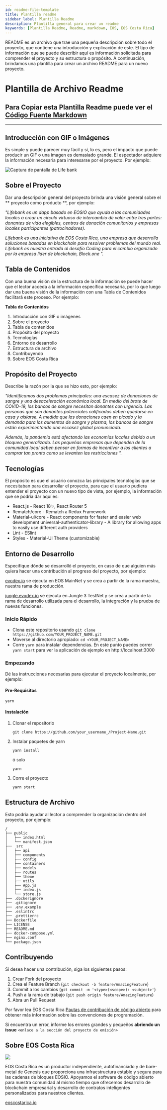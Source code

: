 ```yaml
---
id: readme-file-template
title: Plantilla readme
sidebar_label: Plantilla Readme
description: Plantilla general para crear un readme
keywords: [Plantilla Readme, Readme, markdown, EOS, EOS Costa Rica]
---
```


README es un archivo que trae una pequeña descripción sobre todo el proyecto, que contiene una introducción y explicación de este. El tipo de información que se puede describir aquí es información solicitada para comprender el proyecto y su estructura o propósito. A continuación, brindamos una plantilla para crear un archivo README para un nuevo proyecto.

# Plantilla de Archivo Readme

## Para Copiar esta Plantilla Readme puede ver el [Código Fuente Markdown](./readme-file-template-source-code.md)

***

## Introducción con GIF o Imágenes

Es simple y puede parecer muy fácil y sí, lo es, pero el impacto que puede producir un GIF o una imagen es demasiado grande. El espectador adquiere la información necesaria para interesarse por el proyecto. Por ejemplo:

![Captura de pantalla de Life bank](/img/life-bank.webp)

## Sobre el Proyecto

Dar una descripción general del proyecto brinda una visión general sobre el ** proyecto como producto **, por ejemplo:

*"Lifebank es un dapp basado en EOSIO que ayuda a las comunidades locales a crear un círculo virtuoso de intercambio de valor entre tres partes: donantes de vida elegibles, centros de donación comunitarios y empresas locales participantes (patrocinadores).*

*Lifebank es una iniciativa de EOS Costa Rica, una empresa que desarrolla soluciones basadas en blockchain para resolver problemas del mundo real. Lifebank es nuestra entrada al desafío Coding para el cambio organizado por la empresa líder de blockchain, Block.one ".*

## Tabla de Contenidos
Con una buena visión de la estructura de la información se puede hacer que el lector acceda a la información específica necesaria, por lo que luego dar una buena visión de la información con una Tabla de Contenidos facilitará este proceso. Por ejemplo:

**Tabla de Contenidos**
1. Introducción con GIF o imágenes
2. Sobre el proyecto
3. Tabla de contenidos
4. Propósito del proyecto
5. Tecnologías
6. Entorno de desarrollo
7. Estructura de archivo
8. Contribuyendo
9. Sobre EOS Costa Rica

## Propósito del Proyecto

Describe la razón por la que se hizo esto, por ejemplo:

*"Identificamos dos problemas principales: una escasez de donaciones de sangre y una desaceleración económica local. En medio del brote de COVID-19, los bancos de sangre necesitan donantes con urgencia. Las personas que son donantes potenciales calificados deben quedarse en casa y aislarse. A medida que las donaciones caen en picado y la demanda para los aumentos de sangre y plasma, los bancos de sangre están experimentando una escasez global pronunciada.*

*Además, la pandemia está afectando las economías locales debido a un bloqueo generalizado. Las pequeñas empresas que dependen de la comunidad local deben pensar en formas de incentivar a los clientes a comprar tan pronto como se levanten las restricciones ".*

## Tecnologías
El propósito es que el usuario conozca las principales tecnologías que se necesitaban para desarrollar el proyecto, para que el usuario pudiera entender el proyecto con un nuevo tipo de vista, por ejemplo, la información que se podría dar aquí es:


- React.js - React 18✨, React Router 5
- Rematch/core - Rematch a Redux Framework
- Material-ui/core - React components for faster and easier web development universal-authenticator-library - A library for allowing apps to easily use different auth providers
- Lint - ESlint
- Styles - Material-UI Theme (customizable)


## Entorno de Desarrollo

Especifique dónde se desarrolló el proyecto, en caso de que alguien más quiera hacer una contribución al progreso del proyecto, por ejemplo:

[evodex.io](https://evodex.io/exchange) se ejecuta en EOS MainNet y se crea a partir de la rama maestra, nuestra rama de producción.

[jungle.evodex.io](https://jungle.evodex.io/) se ejecuta en Jungle 3 TestNet y se crea a partir de la rama de desarrollo utilizada para el desarrollo, la integración y la prueba de nuevas funciones.

### Inicio Rápido

- Clona este repositorio usando `git clone https://github.com/YOUR_PROJECT_NAME.git`
- Moverse al directorio apropiado: `cd <YOUR_PROJECT_NAME>`
- Corre `yarn` para instalar dependencias. En este punto puedes correr `yarn start` para ver la aplicación de ejemplo en http://localhost:3000

### Empezando
Dé las instrucciones necesarias para ejecutar el proyecto localmente, por ejemplo:

#### **Pre-Requisitos**

`
yarn
`

#### **Instalación**

1. Clonar el repositorio

    `
    git clone https://github.com/your_username_/Project-Name.git
    `
2. Instalar paquetes de yarn

    `
    yarn install
    `

    ó solo

    `
    yarn
    `
3. Corre el proyecto
    
    `
    yarn start
    `

## Estructura de Archivo
Esto podría ayudar al lector a comprender la organización dentro del proyecto, por ejemplo:

```text title="modificar"
/
├── public
│   ├── index.html
│   └── manifest.json
├──  src
│   ├── api
│   ├── components
│   ├── config
│   ├── containers
│   ├── models
│   ├── routes
│   ├── theme
│   ├── utils
│   ├── App.js
│   ├── index.js
│   └── store.js
├── .dockerignore
├── .gitignore
├── .env.example
├── .eslintrc
├── .prettierrc
├── Dockerfile
├── LICENSE
├── README.md
├── docker-compose.yml
├── nginx.conf
└── package.json
```

## Contribuyendo

Si desea hacer una contribución, siga los siguientes pasos:

1. Crear Fork del proyecto
1. Crea el Feature Branch (`git checkout -b feature/AmazingFeature`)
1. Commit a los cambios (`git commit -m '<type>(<scope>): <subject>'`)
1. Push a la rama de trabajo (`git push origin feature/AmazingFeature`)
1. Abra un Pull Request

Por favor lea EOS Costa Rica [Pautas de contribución de código abierto](https://docs.edenia.com/es/docs/pautas-para-codigo-abierto/) para obtener más información sobre las convenciones de programación.

Si encuentra un error, informe los errores grandes y pequeños **abriendo un issue** `<enlace a la sección del proyecto de emisión>`


## Sobre EOS Costa Rica

<div style={{ display: "block", textAlign: "center" }}>
    <img style={{ width: "40%" }} src="https://raw.githubusercontent.com/eoscostarica/.github/master/.github/workflows/images/eos-costa-rica-logo.png" />
</div>

EOS Costa Rica es un productor independiente, autofinanciado y de bare-metal de Genesis que proporciona una infraestructura estable y segura para las cadenas de bloques EOSIO. Apoyamos el software de código abierto para nuestra comunidad al mismo tiempo que ofrecemos desarrollo de blockchain empresarial y desarrollo de contratos inteligentes personalizados para nuestros clientes.

[eoscostarica.io](https://eoscostarica.io/)
